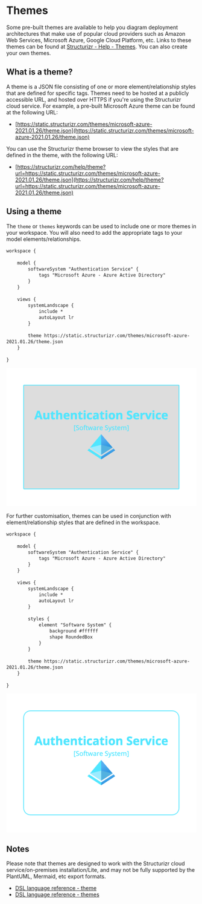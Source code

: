 # Themes

Some pre-built themes are available to help you diagram deployment architectures that make use of popular cloud providers such as Amazon Web Services, Microsoft Azure, Google Cloud Platform, etc. Links to these themes can be found at [Structurizr - Help - Themes](https://structurizr.com/help/themes). You can also create your own themes.

## What is a theme?

A theme is a JSON file consisting of one or more element/relationship styles that are defined for specific tags. Themes need to be hosted at a publicly accessible URL, and hosted over HTTPS if you're using the Structurizr cloud service. For example, a pre-built Microsoft Azure theme can be found at the following URL:

- [https://static.structurizr.com/themes/microsoft-azure-2021.01.26/theme.json](https://static.structurizr.com/themes/microsoft-azure-2021.01.26/theme.json)

You can use the Structurizr theme browser to view the styles that are defined in the theme, with the following URL:

- [https://structurizr.com/help/theme?url=https://static.structurizr.com/themes/microsoft-azure-2021.01.26/theme.json](https://structurizr.com/help/theme?url=https://static.structurizr.com/themes/microsoft-azure-2021.01.26/theme.json)

## Using a theme

The ```theme``` or ```themes``` keywords can be used to include one or more themes in your workspace. You will also need to add the appropriate tags to your model elements/relationships.

```
workspace {

    model {
        softwareSystem "Authentication Service" {
            tags "Microsoft Azure - Azure Active Directory"
        }
    }

    views {
        systemLandscape {
            include *
            autoLayout lr
        }
        
        theme https://static.structurizr.com/themes/microsoft-azure-2021.01.26/theme.json
    }
    
}
```

[![](example-1.png)](http://structurizr.com/dsl?src=https://raw.githubusercontent.com/structurizr/dsl/master/docs/cookbook/themes/example-1.dsl)

For further customisation, themes can be used in conjunction with element/relationship styles that are defined in the workspace.

```
workspace {

    model {
        softwareSystem "Authentication Service" {
            tags "Microsoft Azure - Azure Active Directory"
        }
    }

    views {
        systemLandscape {
            include *
            autoLayout lr
        }
        
        styles {
            element "Software System" {
                background #ffffff
                shape RoundedBox
            }
        }
        
        theme https://static.structurizr.com/themes/microsoft-azure-2021.01.26/theme.json
    }
    
}
```

[![](example-2.png)](http://structurizr.com/dsl?src=https://raw.githubusercontent.com/structurizr/dsl/master/docs/cookbook/themes/example-2.dsl)

## Notes

Please note that themes are designed to work with the Structurizr cloud service/on-premises installation/Lite, and may not be fully supported by the PlantUML, Mermaid, etc export formats. 

- [DSL language reference - theme](https://github.com/structurizr/dsl/blob/master/docs/language-reference.md#theme)
- [DSL language reference - themes](https://github.com/structurizr/dsl/blob/master/docs/language-reference.md#themes)